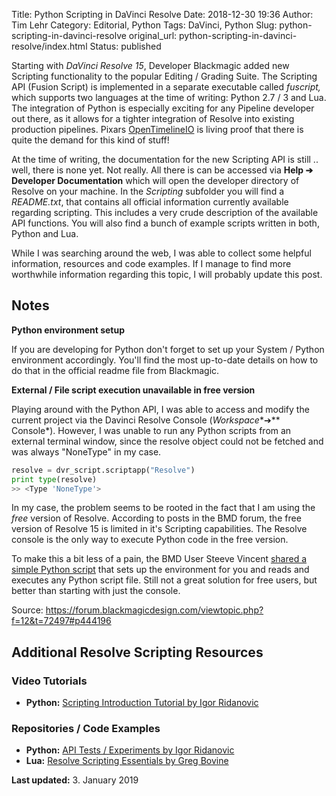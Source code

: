 Title: Python Scripting in DaVinci Resolve
Date: 2018-12-30 19:36
Author: Tim Lehr
Category: Editorial, Python
Tags: DaVinci, Python
Slug: python-scripting-in-davinci-resolve
original_url: python-scripting-in-davinci-resolve/index.html
Status: published

Starting with *DaVinci Resolve 15*, Developer Blackmagic added new Scripting functionality to the popular Editing / Grading Suite. The Scripting API (Fusion Script) is implemented in a separate executable called *fuscript,* which supports two languages at the time of writing: Python 2.7 / 3 and Lua. The integration of Python is especially exciting for any Pipeline developer out there, as it allows for a tighter integration of Resolve into existing production pipelines. Pixars [OpenTimelineIO](https://github.com/PixarAnimationStudios/OpenTimelineIO) is living proof that there is quite the demand for this kind of stuff!

At the time of writing, the documentation for the new Scripting API is still .. well, there is none yet. Not really. All there is can be accessed via **Help ➔ Developer Documentation** which will open the developer directory of Resolve on your machine. In the *Scripting* subfolder you will find a *README.txt*, that contains all official information currently available regarding scripting. This includes a very crude description of the available API functions. You will also find a bunch of example scripts written in both, Python and Lua.

While I was searching around the web, I was able to collect some helpful information, resources and code examples. If I manage to find more worthwhile information regarding this topic, I will probably update this post.

## Notes

**Python environment setup**

If you are developing for Python don't forget to set up your System / Python environment accordingly. You'll find the most up-to-date details on how to do that in the official readme file from Blackmagic.

**External / File script execution unavailable in free version**

Playing around with the Python API, I was able to access and modify the current project via the Davinci Resolve Console (*Workspace**➔** Console*). However, I was unable to run any Python scripts from an external terminal window, since the resolve object could not be fetched and was always "NoneType" in my case.

``` python
resolve = dvr_script.scriptapp("Resolve")
print type(resolve)
>> <Type 'NoneType'>
```

In my case, the problem seems to be rooted in the fact that I am using the *free* version of Resolve. According to posts in the BMD forum, the free version of Resolve 15 is limited in it's Scripting capabilities. The Resolve console is the only way to execute Python code in the free version.

To make this a bit less of a pain, the BMD User Steeve Vincent [shared a simple Python script](https://forum.blackmagicdesign.com/viewtopic.php?f=12&t=72497#p445423) that sets up the environment for you and reads and executes any Python script file. Still not a great solution for free users, but better than starting with just the console.

Source: <https://forum.blackmagicdesign.com/viewtopic.php?f=12&t=72497#p444196>

## Additional Resolve Scripting Resources

### Video Tutorials

-   **Python:** [Scripting Introduction Tutorial by Igor Ridanovic](https://www.youtube.com/watch?v=p6IeeWr3FOc)

### Repositories / Code Examples

-   **Python:** [API Tests / Experiments by Igor Ridanovic](https://github.com/IgorRidanovic?tab=repositories)
-   **Lua:** [Resolve Scripting Essentials by Greg Bovine](https://www.steakunderwater.com/wesuckless/viewtopic.php?t=2012)

**Last updated:** 3. January 2019
